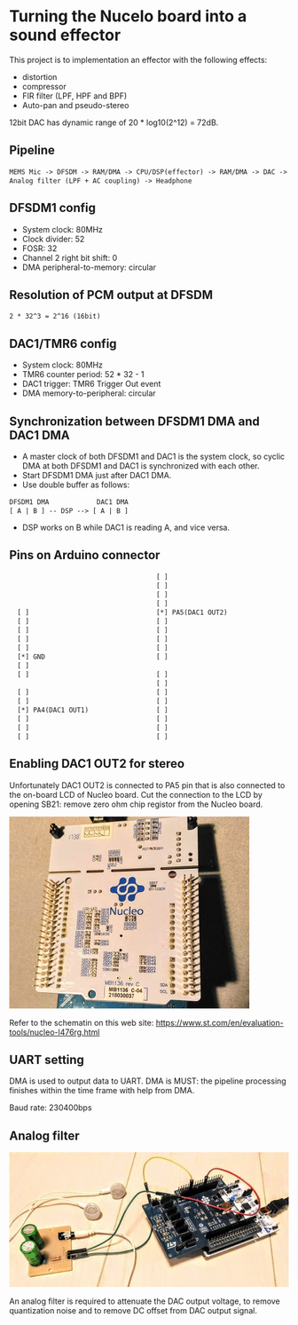 # Turning the Nucelo board into a sound effector

This project is to implementation an effector with the following effects:
- distortion
- compressor
- FIR filter (LPF, HPF and BPF)
- Auto-pan and pseudo-stereo

12bit DAC has dynamic range of 20 * log10(2^12) = 72dB.

## Pipeline

```
MEMS Mic -> DFSDM -> RAM/DMA -> CPU/DSP(effector) -> RAM/DMA -> DAC -> Analog filter (LPF + AC coupling) -> Headphone
```

## DFSDM1 config

- System clock: 80MHz
- Clock divider: 52
- FOSR: 32
- Channel 2 right bit shift: 0
- DMA peripheral-to-memory: circular

## Resolution of PCM output at DFSDM

```
2 * 32^3 = 2^16 (16bit)
```

## DAC1/TMR6 config

- System clock: 80MHz
- TMR6 counter period: 52 * 32 - 1
- DAC1 trigger: TMR6 Trigger Out event
- DMA memory-to-peripheral: circular

## Synchronization between DFSDM1 DMA and DAC1 DMA

- A master clock of both DFSDM1 and DAC1 is the system clock, so cyclic DMA at both DFSDM1 and DAC1 is synchronized with each other.
- Start DFSDM1 DMA just after DAC1 DMA.
- Use double buffer as follows:

```
DFSDM1 DMA            DAC1 DMA
[ A | B ] -- DSP --> [ A | B ]
```

- DSP works on B while DAC1 is reading A, and vice versa.

## Pins on Arduino connector

```
                                     [ ]
                                     [ ]
                                     [ ]
                                     [ ]
  [ ]                                [*] PA5(DAC1 OUT2)
  [ ]                                [ ]
  [ ]                                [ ]
  [ ]                                [ ]
  [ ]                                [ ]
  [*] GND                            [ ]
  [ ]
  [ ]                                [ ]
                                     [ ]
  [ ]                                [ ]
  [ ]                                [ ]
  [*] PA4(DAC1 OUT1)                 [ ]
  [ ]                                [ ]
  [ ]                                [ ]
  [ ]                                [ ]
  ```
## Enabling DAC1 OUT2 for stereo

Unfortunately DAC1 OUT2 is connected to PA5 pin that is also connected to the on-board LCD of Nucleo board. Cut the connection to the LCD by opening SB21: remove zero ohm chip registor from the Nucleo board.

![](./SB21.jpg)

Refer to the schematin on this web site: https://www.st.com/en/evaluation-tools/nucleo-l476rg.html

## UART setting

DMA is used to output data to UART. DMA is MUST: the pipeline processing finishes within the time frame with help from DMA.

Baud rate: 230400bps

## Analog filter

![](../../analog_filter/analog_filter.jpg)

An analog filter is required to attenuate the DAC output voltage, to remove quantization noise and to remove DC offset from DAC output signal.
